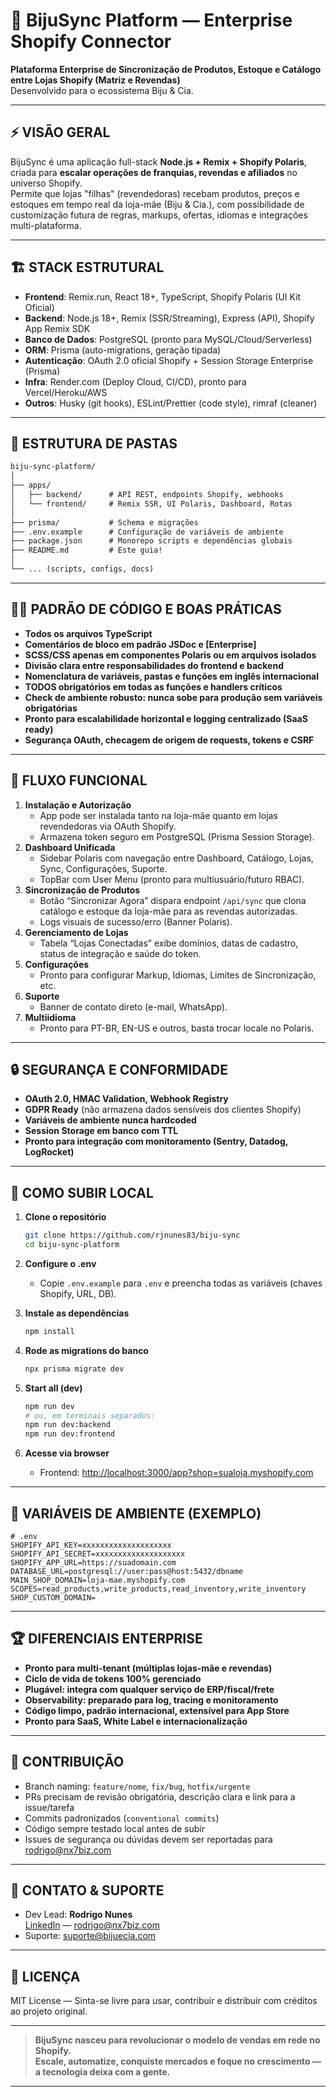 # 🚀 BijuSync Platform — Enterprise Shopify Connector

**Plataforma Enterprise de Sincronização de Produtos, Estoque e Catálogo entre Lojas Shopify (Matriz e Revendas)**  
Desenvolvido para o ecossistema Biju & Cia.

---

## ⚡️ VISÃO GERAL

BijuSync é uma aplicação full-stack **Node.js + Remix + Shopify Polaris**, criada para **escalar operações de franquias, revendas e afiliados** no universo Shopify.  
Permite que lojas "filhas" (revendedoras) recebam produtos, preços e estoques em tempo real da loja-mãe (Biju & Cia.), com possibilidade de customização futura de regras, markups, ofertas, idiomas e integrações multi-plataforma.

---

## 🏗️ STACK ESTRUTURAL

- **Frontend**: Remix.run, React 18+, TypeScript, Shopify Polaris (UI Kit Oficial)
- **Backend**: Node.js 18+, Remix (SSR/Streaming), Express (API), Shopify App Remix SDK
- **Banco de Dados**: PostgreSQL (pronto para MySQL/Cloud/Serverless)
- **ORM**: Prisma (auto-migrations, geração tipada)
- **Autenticação**: OAuth 2.0 oficial Shopify + Session Storage Enterprise (Prisma)
- **Infra**: Render.com (Deploy Cloud, CI/CD), pronto para Vercel/Heroku/AWS
- **Outros**: Husky (git hooks), ESLint/Prettier (code style), rimraf (cleaner)

---

## 📂 ESTRUTURA DE PASTAS

```txt
biju-sync-platform/
│
├── apps/
│   ├── backend/      # API REST, endpoints Shopify, webhooks
│   └── frontend/     # Remix SSR, UI Polaris, Dashboard, Rotas
│
├── prisma/           # Schema e migrações
├── .env.example      # Configuração de variáveis de ambiente
├── package.json      # Monorepo scripts e dependências globais
├── README.md         # Este guia!
│
└── ... (scripts, configs, docs)
```

---

## 🧑‍💻 PADRÃO DE CÓDIGO E BOAS PRÁTICAS

- **Todos os arquivos TypeScript**
- **Comentários de bloco em padrão JSDoc e [Enterprise]**
- **SCSS/CSS apenas em componentes Polaris ou em arquivos isolados**
- **Divisão clara entre responsabilidades do frontend e backend**
- **Nomenclatura de variáveis, pastas e funções em inglês internacional**
- **TODOS obrigatórios em todas as funções e handlers críticos**
- **Check de ambiente robusto: nunca sobe para produção sem variáveis obrigatórias**
- **Pronto para escalabilidade horizontal e logging centralizado (SaaS ready)**
- **Segurança OAuth, checagem de origem de requests, tokens e CSRF**

---

## 🚦 FLUXO FUNCIONAL

1. **Instalação e Autorização**
    - App pode ser instalada tanto na loja-mãe quanto em lojas revendedoras via OAuth Shopify.
    - Armazena token seguro em PostgreSQL (Prisma Session Storage).
2. **Dashboard Unificada**
    - Sidebar Polaris com navegação entre Dashboard, Catálogo, Lojas, Sync, Configurações, Suporte.
    - TopBar com User Menu (pronto para multiusuário/futuro RBAC).
3. **Sincronização de Produtos**
    - Botão “Sincronizar Agora” dispara endpoint `/api/sync` que clona catálogo e estoque da loja-mãe para as revendas autorizadas.
    - Logs visuais de sucesso/erro (Banner Polaris).
4. **Gerenciamento de Lojas**
    - Tabela “Lojas Conectadas” exibe domínios, datas de cadastro, status de integração e saúde do token.
5. **Configurações**
    - Pronto para configurar Markup, Idiomas, Limites de Sincronização, etc.
6. **Suporte**
    - Banner de contato direto (e-mail, WhatsApp).
7. **Multiidioma**
    - Pronto para PT-BR, EN-US e outros, basta trocar locale no Polaris.

---

## 🔒 SEGURANÇA E CONFORMIDADE

- **OAuth 2.0, HMAC Validation, Webhook Registry**
- **GDPR Ready** (não armazena dados sensíveis dos clientes Shopify)
- **Variáveis de ambiente nunca hardcoded**
- **Session Storage em banco com TTL**
- **Pronto para integração com monitoramento (Sentry, Datadog, LogRocket)**

---

## 🧰 COMO SUBIR LOCAL

1. **Clone o repositório**
    ```bash
    git clone https://github.com/rjnunes83/biju-sync
    cd biju-sync-platform
    ```

2. **Configure o .env**
    - Copie `.env.example` para `.env` e preencha todas as variáveis (chaves Shopify, URL, DB).

3. **Instale as dependências**
    ```bash
    npm install
    ```

4. **Rode as migrations do banco**
    ```bash
    npx prisma migrate dev
    ```

5. **Start all (dev)**
    ```bash
    npm run dev
    # ou, em terminais separados:
    npm run dev:backend
    npm run dev:frontend
    ```

6. **Acesse via browser**
    - Frontend: [http://localhost:3000/app?shop=sualoja.myshopify.com](http://localhost:3000/app?shop=sualoja.myshopify.com)

---

## 🔗 VARIÁVEIS DE AMBIENTE (EXEMPLO)

```env
# .env
SHOPIFY_API_KEY=xxxxxxxxxxxxxxxxxxxx
SHOPIFY_API_SECRET=xxxxxxxxxxxxxxxxxxxx
SHOPIFY_APP_URL=https://suadomain.com
DATABASE_URL=postgresql://user:pass@host:5432/dbname
MAIN_SHOP_DOMAIN=loja-mae.myshopify.com
SCOPES=read_products,write_products,read_inventory,write_inventory
SHOP_CUSTOM_DOMAIN=
```

---

## 🏆 DIFERENCIAIS ENTERPRISE

- **Pronto para multi-tenant (múltiplas lojas-mãe e revendas)**
- **Ciclo de vida de tokens 100% gerenciado**
- **Plugável: integra com qualquer serviço de ERP/fiscal/frete**
- **Observability: preparado para log, tracing e monitoramento**
- **Código limpo, padrão internacional, extensível para App Store**
- **Pronto para SaaS, White Label e internacionalização**

---

## 👥 CONTRIBUIÇÃO

- Branch naming: `feature/nome`, `fix/bug`, `hotfix/urgente`
- PRs precisam de revisão obrigatória, descrição clara e link para a issue/tarefa
- Commits padronizados (`conventional commits`)
- Código sempre testado local antes de subir
- Issues de segurança ou dúvidas devem ser reportadas para <rodrigo@nx7biz.com>

---

## 🤝 CONTATO & SUPORTE

- Dev Lead: **Rodrigo Nunes**  
  [LinkedIn](https://www.linkedin.com/in/rjnunes83) — <rodrigo@nx7biz.com>
- Suporte: suporte@bijuecia.com

---

## 📜 LICENÇA

MIT License — Sinta-se livre para usar, contribuir e distribuir com créditos ao projeto original.

---

> **BijuSync nasceu para revolucionar o modelo de vendas em rede no Shopify.  
> Escale, automatize, conquiste mercados e foque no crescimento —  
> a tecnologia deixa com a gente.**

---
